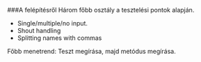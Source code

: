 ###A felépítésről
Három főbb osztály a tesztelési pontok alapján. 
* Single/multiple/no input. 
* Shout handling
* Splitting names with commas

Főbb menetrend: Teszt megírása, majd metódus megírása. 